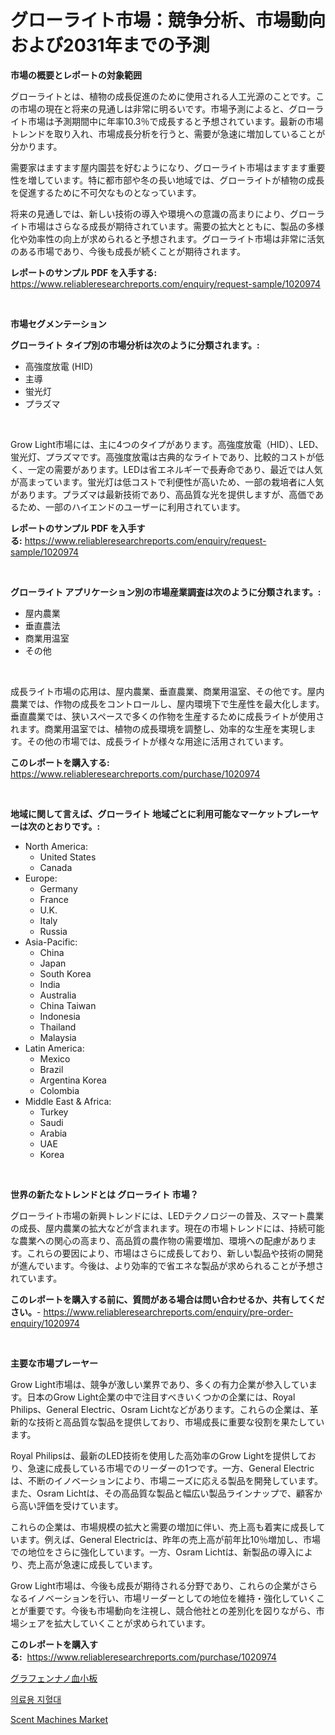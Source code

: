 <p><h1>グローライト市場：競争分析、市場動向および2031年までの予測</h1></p><p><strong>市場の概要とレポートの対象範囲</strong></p>
<p><p>グローライトとは、植物の成長促進のために使用される人工光源のことです。この市場の現在と将来の見通しは非常に明るいです。市場予測によると、グローライト市場は予測期間中に年率10.3％で成長すると予想されています。最新の市場トレンドを取り入れ、市場成長分析を行うと、需要が急速に増加していることが分かります。</p><p>需要家はますます屋内園芸を好むようになり、グローライト市場はますます重要性を増しています。特に都市部や冬の長い地域では、グローライトが植物の成長を促進するために不可欠なものとなっています。</p><p>将来の見通しでは、新しい技術の導入や環境への意識の高まりにより、グローライト市場はさらなる成長が期待されています。需要の拡大とともに、製品の多様化や効率性の向上が求められると予想されます。グローライト市場は非常に活気のある市場であり、今後も成長が続くことが期待されます。</p></p>
<p><strong>レポートのサンプル PDF を入手する:</strong> <a href="https://www.reliableresearchreports.com/enquiry/request-sample/1020974">https://www.reliableresearchreports.com/enquiry/request-sample/1020974</a></p>
<p>&nbsp;</p>
<p><strong>市場セグメンテーション</strong></p>
<p><strong>グローライト タイプ別の市場分析は次のように分類されます。:</strong></p>
<p><ul><li>高強度放電 (HID)</li><li>主導</li><li>蛍光灯</li><li>プラズマ</li></ul></p>
<p>&nbsp;</p>
<p><p>Grow Light市場には、主に4つのタイプがあります。高強度放電（HID）、LED、蛍光灯、プラズマです。高強度放電は古典的なライトであり、比較的コストが低く、一定の需要があります。LEDは省エネルギーで長寿命であり、最近では人気が高まっています。蛍光灯は低コストで利便性が高いため、一部の栽培者に人気があります。プラズマは最新技術であり、高品質な光を提供しますが、高価であるため、一部のハイエンドのユーザーに利用されています。</p></p>
<p><strong>レポートのサンプル PDF を入手する:</strong>&nbsp;<a href="https://www.reliableresearchreports.com/enquiry/request-sample/1020974">https://www.reliableresearchreports.com/enquiry/request-sample/1020974</a></p>
<p>&nbsp;</p>
<p><strong> グローライト アプリケーション別の市場産業調査は次のように分類されます。:</strong></p>
<p><ul><li>屋内農業</li><li>垂直農法</li><li>商業用温室</li><li>その他</li></ul></p>
<p>&nbsp;</p>
<p><p>成長ライト市場の応用は、屋内農業、垂直農業、商業用温室、その他です。屋内農業では、作物の成長をコントロールし、屋内環境下で生産性を最大化します。垂直農業では、狭いスペースで多くの作物を生産するために成長ライトが使用されます。商業用温室では、植物の成長環境を調整し、効率的な生産を実現します。その他の市場では、成長ライトが様々な用途に活用されています。</p></p>
<p><strong>このレポートを購入する:</strong>&nbsp; <a href="https://www.reliableresearchreports.com/purchase/1020974">https://www.reliableresearchreports.com/purchase/1020974</a></p>
<p>&nbsp;</p>
<p><strong>地域に関して言えば、グローライト 地域ごとに利用可能なマーケットプレーヤーは次のとおりです。:</strong></p>
<p><ul>
    <li>
        North America:
        <ul>
            <li>United States</li>
            <li>Canada</li>
        </ul>
    </li>
    <li>
        Europe:
        <ul>
            <li>Germany</li>
            <li>France</li>
            <li>U.K.</li>
            <li>Italy</li>
            <li>Russia</li>
        </ul>
    </li>
    <li>
        Asia-Pacific:
        <ul>
            <li>China</li>
            <li>Japan</li>
            <li>South Korea</li>
            <li>India</li>
            <li>Australia</li>
            <li>China Taiwan</li>
            <li>Indonesia</li>
            <li>Thailand</li>
            <li>Malaysia</li>
        </ul>
    </li>
    <li>
        Latin America:
        <ul>
            <li>Mexico</li>
            <li>Brazil</li>
            <li>Argentina Korea</li>
            <li>Colombia</li>
        </ul>
    </li>
    <li>
        Middle East & Africa:
        <ul>
            <li>Turkey</li>
            <li>Saudi</li>
            <li>Arabia</li>
            <li>UAE</li>
            <li>Korea</li>
        </ul>
    </li>
    </ul></p>
<p>&nbsp;</p>
<p><strong>世界の新たなトレンドとは グローライト 市場？</strong></p>
<p><p>グローライト市場の新興トレンドには、LEDテクノロジーの普及、スマート農業の成長、屋内農業の拡大などが含まれます。現在の市場トレンドには、持続可能な農業への関心の高まり、高品質の農作物の需要増加、環境への配慮があります。これらの要因により、市場はさらに成長しており、新しい製品や技術の開発が進んでいます。今後は、より効率的で省エネな製品が求められることが予想されています。</p></p>
<p><strong>このレポートを購入する前に、質問がある場合は問い合わせるか、共有してください。</strong>- <a href="https://www.reliableresearchreports.com/enquiry/pre-order-enquiry/1020974">https://www.reliableresearchreports.com/enquiry/pre-order-enquiry/1020974</a></p>
<p>&nbsp;</p>
<p><strong>主要な市場プレーヤー</strong></p>
<p><p>Grow Light市場は、競争が激しい業界であり、多くの有力企業が参入しています。日本のGrow Light企業の中で注目すべきいくつかの企業には、Royal Philips、General Electric、Osram Lichtなどがあります。これらの企業は、革新的な技術と高品質な製品を提供しており、市場成長に重要な役割を果たしています。</p><p>Royal Philipsは、最新のLED技術を使用した高効率のGrow Lightを提供しており、急速に成長している市場でのリーダーの1つです。一方、General Electricは、不断のイノベーションにより、市場ニーズに応える製品を開発しています。また、Osram Lichtは、その高品質な製品と幅広い製品ラインナップで、顧客から高い評価を受けています。</p><p>これらの企業は、市場規模の拡大と需要の増加に伴い、売上高も着実に成長しています。例えば、General Electricは、昨年の売上高が前年比10％増加し、市場での地位をさらに強化しています。一方、Osram Lichtは、新製品の導入により、売上高が急速に成長しています。</p><p>Grow Light市場は、今後も成長が期待される分野であり、これらの企業がさらなるイノベーションを行い、市場リーダーとしての地位を維持・強化していくことが重要です。今後も市場動向を注視し、競合他社との差別化を図りながら、市場シェアを拡大していくことが求められています。</p></p>
<p><strong>このレポートを購入する:</strong>&nbsp;&nbsp;<a href="https://www.reliableresearchreports.com/purchase/1020974">https://www.reliableresearchreports.com/purchase/1020974</a></p>
<p><p><a href="https://github.com/efcvopdgkdx128/Market-Research-Report-List-1/blob/main/97879365602.md">グラフェンナノ血小板</a></p><p><a href="https://github.com/bunxhcci35271755/Market-Research-Report-List-1/blob/main/63723065251.md">의료용 지혈대</a></p><p><a href="https://github.com/Chiragrp22/Market-Research-Report-List-3/blob/main/scent-machines-market.md">Scent Machines Market</a></p></p>